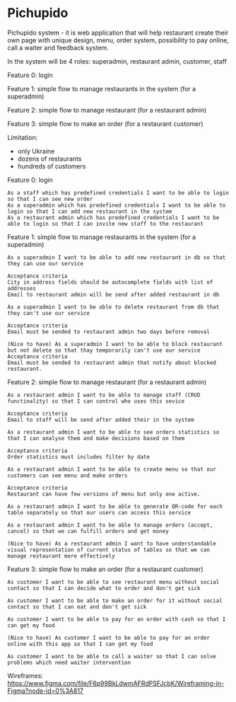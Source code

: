 # Pichupido

Pichupido system - it is web application that will help restaurant create their 
own page with unique design, menu, order system, 
possibility to pay online, call a waiter and feedback system.

In the system will be 4 roles: superadmin, restaurant admin, customer, staff

Feature 0: login

Feature 1: simple flow to manage restaurants in the system (for a superadmin)

Feature 2: simple flow to manage restaurant (for a restaurant admin)

Feature 3: simple flow to make an order (for a restaurant customer)

Limitation:
* only Ukraine
* dozens of restaurants
* hundreds of customers



Feature 0: login

    As a staff which has predefined credentials I want to be able to login so that I can see new order
    As a superadmin which has predefined credentials I want to be able to login so that I can add new restaurant in the system
    As a restaurant admin which has predefined credentials I want to be able to login so that I can invite new staff to the restaurant
    
Feature 1: simple flow to manage restaurants in the system (for a superadmin)

    As a superadmin I want to be able to add new restaurant in db so that they can use our service

    Acceptance criteria
    City in address fields should be autocomplete fields with list of addresses
    Email to restaurant admin will be send after added restaurant in db
    
    As a superadmin I want to be able to delete restaurant from db that they can't use our service

    Acceptance criteria
    Email must be sended to restaurant admin two days before removal
    
    (Nice to have) As a superadmin I want to be able to block restaurant but not delete so that thay temporarily can't use our service 
    Acceptance criteria
    Email must be sended to restaurant admin that notify about blocked restaurant.
    
Feature 2: simple flow to manage restaurant (for a restaurant admin)

    As a restaurant admin I want to be able to manage staff (CRUD functinality) so that I can control who uses this sevice
    
    Acceptance criteria
    Email to staff will be send after added their in the system
    
    As a restaurant admin I want to be able to see orders statistics so that I can analyse them and make decisions based on them
    
    Acceptance criteria
    Order statistics must includes filter by date
    
    As a restaurant admin I want to be able to create menu so that our customers can see menu and make orders
            
    Acceptance criteria
    Restaurant can have few versions of menu but only one active.
    
    As a restaurant admin I want to be able to generate QR-code for each table separately so that our users can access this service
            
    As a restaurant admin I want to be able to manage orders (accept, cancel) so that we can fulfill orders and get money

    (Nice to have) As a restaurant admin I want to have understandable visual representation of current status of tables so that we can manage restaurant more effectively

Feature 3: simple flow to make an order (for a restaurant customer)

    As customer I want to be able to see restaurant menu without social contact so that I can decide what to order and don't get sick

    As customer I want to be able to make an order for it without social contact so that I can eat and don't get sick

    As customer I want to be able to pay for an order with cash so that I can get my food

    (Nice to have) As customer I want to be able to pay for an order online with this app so that I can get my food

    As customer I want to be able to call a waiter so that I can solve problems which need waiter intervention
    
Wireframes: https://www.figma.com/file/F6p99BkLdwmAFRdPSFJcbK/Wireframing-in-Figma?node-id=0%3A817
